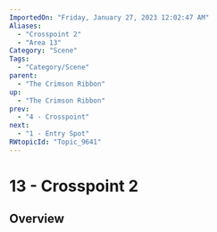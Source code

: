 ```yaml
---
ImportedOn: "Friday, January 27, 2023 12:02:47 AM"
Aliases:
  - "Crosspoint 2"
  - "Area 13"
Category: "Scene"
Tags:
  - "Category/Scene"
parent:
  - "The Crimson Ribbon"
up:
  - "The Crimson Ribbon"
prev:
  - "4 - Crosspoint"
next:
  - "1 - Entry Spot"
RWtopicId: "Topic_9641"
---
```

# 13 - Crosspoint 2
## Overview
